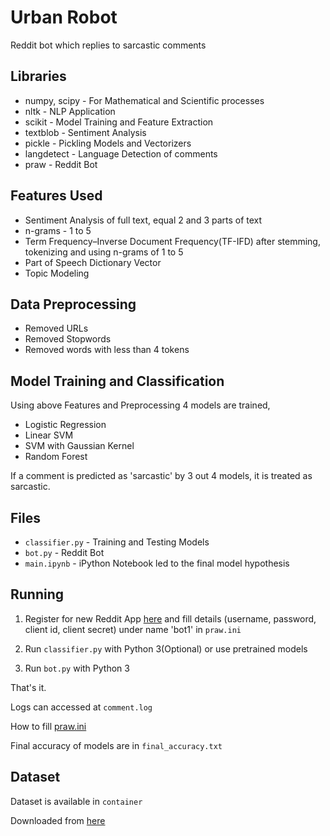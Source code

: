 # Urban Robot

Reddit bot which replies to sarcastic comments


## Libraries

* numpy, scipy - For Mathematical and Scientific processes
* nltk - NLP Application
* scikit - Model Training and Feature Extraction
* textblob - Sentiment Analysis
* pickle - Pickling Models and Vectorizers
* langdetect - Language Detection of comments
* praw - Reddit Bot

## Features Used

* Sentiment Analysis of full text, equal 2 and 3 parts of text
* n-grams - 1 to 5
* Term Frequency–Inverse Document Frequency(TF-IFD) after stemming, tokenizing and using n-grams of 1 to 5
* Part of Speech Dictionary Vector
* Topic Modeling

## Data Preprocessing

* Removed URLs
* Removed Stopwords
* Removed words with less than 4 tokens

## Model Training and Classification

Using above Features and Preprocessing 4 models are trained,

* Logistic Regression
* Linear SVM
* SVM with Gaussian Kernel
* Random Forest

If a comment is predicted as 'sarcastic' by 3 out 4 models, it is treated as sarcastic.

## Files

* `classifier.py` - Training and Testing Models
* `bot.py` - Reddit Bot
* `main.ipynb` - iPython Notebook led to the final model hypothesis

## Running

1. Register for new Reddit App [here](https://www.reddit.com/prefs/apps/) and fill details (username, password, client id, client secret) under name 'bot1' in `praw.ini`

2. Run `classifier.py` with Python 3(Optional) or use pretrained models

3. Run `bot.py` with Python 3

That's it.

Logs can accessed at `comment.log`

How to fill [praw.ini](https://praw.readthedocs.io/en/v4.0.0/getting_started/configuration/prawini.html)

Final accuracy of models are in `final_accuracy.txt`

## Dataset

Dataset is available in `container`

Downloaded from [here](https://nlds.soe.ucsc.edu/sarcasm1)
